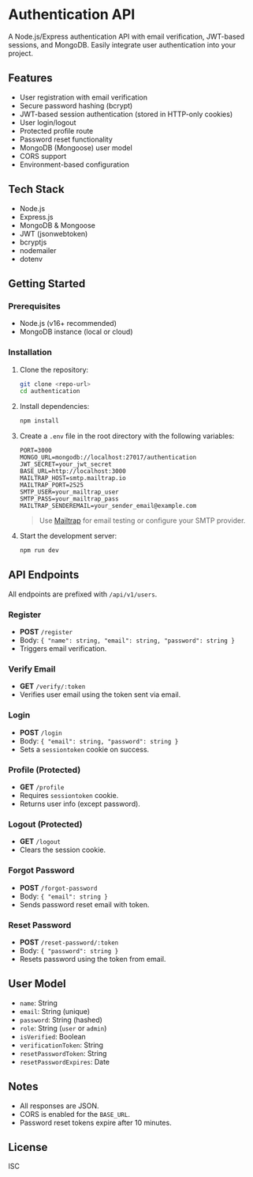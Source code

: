 # Authentication API

A Node.js/Express authentication API with email verification, JWT-based sessions, and MongoDB. Easily integrate user authentication into your project.

## Features

- User registration with email verification
- Secure password hashing (bcrypt)
- JWT-based session authentication (stored in HTTP-only cookies)
- User login/logout
- Protected profile route
- Password reset functionality
- MongoDB (Mongoose) user model
- CORS support
- Environment-based configuration

## Tech Stack

- Node.js
- Express.js
- MongoDB & Mongoose
- JWT (jsonwebtoken)
- bcryptjs
- nodemailer
- dotenv

## Getting Started

### Prerequisites

- Node.js (v16+ recommended)
- MongoDB instance (local or cloud)

### Installation

1. Clone the repository:
   ```bash
   git clone <repo-url>
   cd authentication
   ```
2. Install dependencies:
   ```bash
   npm install
   ```
3. Create a `.env` file in the root directory with the following variables:

   ```env
   PORT=3000
   MONGO_URL=mongodb://localhost:27017/authentication
   JWT_SECRET=your_jwt_secret
   BASE_URL=http://localhost:3000
   MAILTRAP_HOST=smtp.mailtrap.io
   MAILTRAP_PORT=2525
   SMTP_USER=your_mailtrap_user
   SMTP_PASS=your_mailtrap_pass
   MAILTRAP_SENDEREMAIL=your_sender_email@example.com
   ```

   > Use [Mailtrap](https://mailtrap.io/) for email testing or configure your SMTP provider.

4. Start the development server:
   ```bash
   npm run dev
   ```

## API Endpoints

All endpoints are prefixed with `/api/v1/users`.

### Register

- **POST** `/register`
- Body: `{ "name": string, "email": string, "password": string }`
- Triggers email verification.

### Verify Email

- **GET** `/verify/:token`
- Verifies user email using the token sent via email.

### Login

- **POST** `/login`
- Body: `{ "email": string, "password": string }`
- Sets a `sessiontoken` cookie on success.

### Profile (Protected)

- **GET** `/profile`
- Requires `sessiontoken` cookie.
- Returns user info (except password).

### Logout (Protected)

- **GET** `/logout`
- Clears the session cookie.

### Forgot Password

- **POST** `/forgot-password`
- Body: `{ "email": string }`
- Sends password reset email with token.

### Reset Password

- **POST** `/reset-password/:token`
- Body: `{ "password": string }`
- Resets password using the token from email.

## User Model

- `name`: String
- `email`: String (unique)
- `password`: String (hashed)
- `role`: String (`user` or `admin`)
- `isVerified`: Boolean
- `verificationToken`: String
- `resetPasswordToken`: String
- `resetPasswordExpires`: Date

## Notes

- All responses are JSON.
- CORS is enabled for the `BASE_URL`.
- Password reset tokens expire after 10 minutes.

## License

ISC
